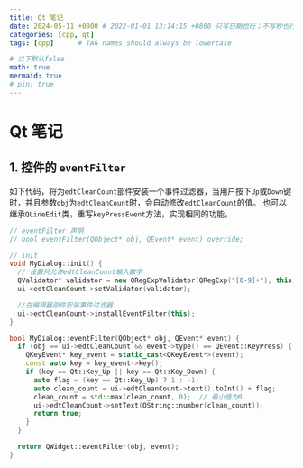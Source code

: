 ```yaml
---
title: Qt 笔记
date: 2024-05-11 +0800 # 2022-01-01 13:14:15 +0800 只写日期也行；不写秒也行；这样也行 2022-03-09T00:55:42+08:00
categories: [cpp, qt]
tags: [cpp]      # TAG names should always be lowercase

# 以下默认false
math: true
mermaid: true
# pin: true
---
```


# Qt 笔记

## 1. 控件的 `eventFilter`

如下代码，将为`edtCleanCount`部件安装一个事件过滤器，当用户按下`Up`或`Down`键时，并且参数`obj`为`edtCleanCount`时，会自动修改`edtCleanCount`的值。
也可以继承`QLineEdit`类，重写`keyPressEvent`方法，实现相同的功能。

```cpp
// eventFilter 声明
// bool eventFilter(QObject* obj, QEvent* event) override;

// init 
void MyDialog::init() {
  // 设置只允许edtCleanCount输入数字
  QValidator* validator = new QRegExpValidator(QRegExp("[0-9]+"), this);
  ui->edtCleanCount->setValidator(validator);

  //在编辑器部件安装事件过滤器
  ui->edtCleanCount->installEventFilter(this);
}

bool MyDialog::eventFilter(QObject* obj, QEvent* event) {
  if (obj == ui->edtCleanCount && event->type() == QEvent::KeyPress) {
    QKeyEvent* key_event = static_cast<QKeyEvent*>(event);
    const auto key = key_event->key();
    if (key == Qt::Key_Up || key == Qt::Key_Down) {
      auto flag = (key == Qt::Key_Up) ? 1 : -1;
      auto clean_count = ui->edtCleanCount->text().toInt() + flag;
      clean_count = std::max(clean_count, 0);  // 最小值为0
      ui->edtCleanCount->setText(QString::number(clean_count));
      return true;
    }
  }

  return QWidget::eventFilter(obj, event);
}
```

